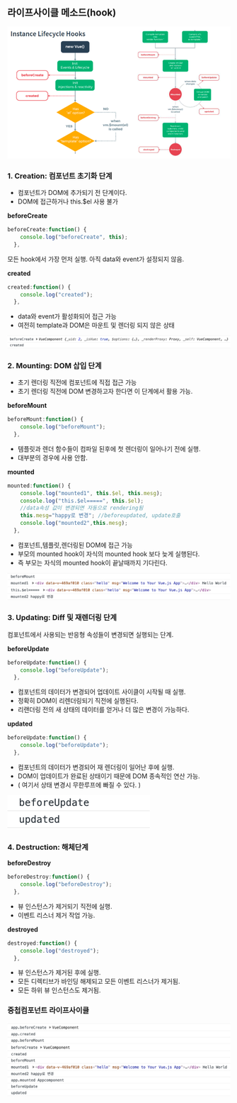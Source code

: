 ## 라이프사이클 메소드(hook)

![img/Untitled.png](img/Untitled.png)

### 1. Creation: 컴포넌트 초기화 단계

- 컴포넌트가 DOM에 추가되기 전 단계이다.
- DOM에 접근하거나 this.$el 사용 불가

**beforeCreate**

```jsx
beforeCreate:function() {
    console.log("beforeCreate", this);
  },
```

모든 hook에서 가장 먼저 실행. 아직 data와 event가 설정되지 않음.

**created**

```jsx
created:function() {
    console.log("created");
  },
```

- data와 event가 활성화되어 접근 가능
- 여전히 template과 DOM은 마운트 및 렌더링 되지 않은 상태

![img/Untitled%201.png](img/Untitled%201.png)

### 2. Mounting: DOM 삽입 단계

- 초기 렌더링 직전에 컴포넌트에 직접 접근 가능
- 초기 렌더링 직전에 DOM 변경하고자 한다면 이 단계에서 활용 가능.

**beforeMount**

```jsx
beforeMount:function() {
    console.log("beforeMount");
  },
```

- 템플릿과 렌더 함수들이 컴파일 된후에 첫 렌더링이 일어나기 전에 실행.
- 대부분의 경우에 사용 안함.

**mounted**

```jsx
mounted:function() {
    console.log("mounted1", this.$el, this.mesg);
    console.log("this.$el=====", this.$el);
    //data속성 값이 변경되면 자동으로 rendering됨
    this.mesg="happy로 변경"; //beforeupdated, update호출
    console.log("mounted2",this.mesg);
  },
```

- 컴포넌트,템플릿,렌더링된 DOM에 접근 가능
- 부모의 mounted hook이 자식의 mounted hook 보다 늦게 실행된다.
- 즉 부모는 자식의 mounted hook이 끝날때까지 기다린다.

![img/Untitled%202.png](img/Untitled%202.png)

### 3. Updating: Diff 및 재렌더링 단계

컴포넌트에서 사용되는 반응형 속성들이 변경되면 실행되는 단계.

**beforeUpdate**

```jsx
beforeUpdate:function() {
    console.log("beforeUpdate");
  },
```

- 컴포넌트의 데이터가 변경되어 업데이트 사이클이 시작될 때 실행.
- 정확히 DOM이 리렌더링되기 직전에 실행된다.
- 리랜더링 전의 새 상태의 데이터를 얻거나 더 많은 변경이 가능하다.

**updated**

```jsx
beforeUpdate:function() {
    console.log("beforeUpdate");
  },
```

- 컴포넌트의 데이터가 변경되어 재 렌더링이 일어난 후에 실행.
- DOM이 업데이트가 완료된 상태이기 때문에 DOM 종속적인 연산 가능.
- ( 여기서 상태 변경시 무한루프에 빠질 수 있다. )

![img/Untitled%203.png](img/Untitled%203.png)

### 4. Destruction: 해체단계

**beforeDestroy**

```jsx
beforeDestroy:function() {
    console.log("beforeDestroy");
  },
```

- 뷰 인스턴스가 제거되기 직전에 실행.
- 이벤트 리스너 제거 작업 가능.

**destroyed**

```jsx
destroyed:function() {
    console.log("destroyed");
  },
```

- 뷰 인스턴스가 제거된 후에 실행.
- 모든 디렉티브가 바인딩 해제되고 모든 이벤트 리스너가 제거됨.
- 모든 하위 뷰 인스턴스도 제거됨.

### 중첩컴포넌트 라이프사이클

![img/Untitled%204.png](img/Untitled%204.png)
